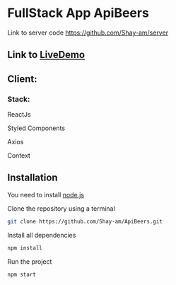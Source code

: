 # FullStack App  ApiBeers

Link to server code https://github.com/Shay-am/server

## Link to [LiveDemo](https://optimistic-hopper-c07ee8.netlify.app)

## Client:

### Stack:

ReactJs

Styled Components

Axios

Context





## Installation

You need to install [node.js](https://nodejs.org/en/download/)

Clone the repository using a terminal

```bash
git clone https://github.com/Shay-am/ApiBeers.git
```
Install all dependencies

```bash
npm install
```

Run the project

```bash
npm start
```





  




